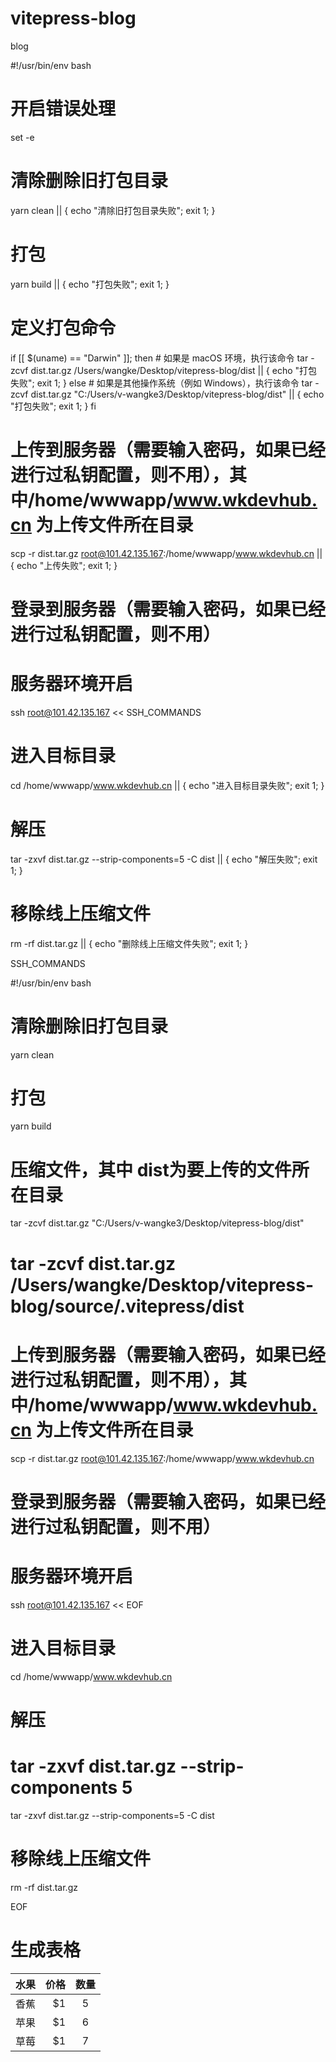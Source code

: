 # vitepress-blog
blog

#!/usr/bin/env bash

# 开启错误处理
set -e

# 清除删除旧打包目录
yarn clean || { echo "清除旧打包目录失败"; exit 1; }

# 打包
yarn build || { echo "打包失败"; exit 1; }

# 定义打包命令
if [[ $(uname) == "Darwin" ]]; then
    # 如果是 macOS 环境，执行该命令
    tar -zcvf dist.tar.gz  /Users/wangke/Desktop/vitepress-blog/dist || { echo "打包失败"; exit 1; }
else
    # 如果是其他操作系统（例如 Windows），执行该命令
    tar -zcvf dist.tar.gz "C:/Users/v-wangke3/Desktop/vitepress-blog/dist" || { echo "打包失败"; exit 1; }
fi

# 上传到服务器（需要输入密码，如果已经进行过私钥配置，则不用），其中/home/wwwapp/www.wkdevhub.cn 为上传文件所在目录
scp  -r dist.tar.gz root@101.42.135.167:/home/wwwapp/www.wkdevhub.cn || { echo "上传失败"; exit 1; }

# 登录到服务器（需要输入密码，如果已经进行过私钥配置，则不用）
# 服务器环境开启
ssh root@101.42.135.167 << SSH_COMMANDS

# 进入目标目录
cd /home/wwwapp/www.wkdevhub.cn || { echo "进入目标目录失败"; exit 1; }

# 解压
tar -zxvf dist.tar.gz --strip-components=5 -C dist || { echo "解压失败"; exit 1; }

# 移除线上压缩文件
rm -rf dist.tar.gz || { echo "删除线上压缩文件失败"; exit 1; }

SSH_COMMANDS









#!/usr/bin/env bash

# 清除删除旧打包目录
yarn clean

# 打包
yarn build

# 压缩文件，其中 dist为要上传的文件所在目录
tar -zcvf dist.tar.gz "C:/Users/v-wangke3/Desktop/vitepress-blog/dist"

# tar -zcvf dist.tar.gz  /Users/wangke/Desktop/vitepress-blog/source/.vitepress/dist

# 上传到服务器（需要输入密码，如果已经进行过私钥配置，则不用），其中/home/wwwapp/www.wkdevhub.cn 为上传文件所在目录
scp  -r dist.tar.gz root@101.42.135.167:/home/wwwapp/www.wkdevhub.cn

# 登录到服务器（需要输入密码，如果已经进行过私钥配置，则不用）
# 服务器环境开启
ssh root@101.42.135.167 << EOF

# 进入目标目录
cd /home/wwwapp/www.wkdevhub.cn

# 解压
# tar -zxvf dist.tar.gz --strip-components 5
tar -zxvf dist.tar.gz --strip-components=5 -C dist


# 移除线上压缩文件
rm -rf dist.tar.gz

EOF

# 生成表格
| 水果        | 价格    |  数量  |
| --------   | -----:   | :----: |
| 香蕉        | $1      |   5    |
| 苹果        | $1      |   6    |
| 草莓        | $1      |   7    |

